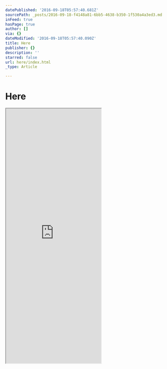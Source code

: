 ```yaml
---
datePublished: '2016-09-18T05:57:40.681Z'
sourcePath: _posts/2016-09-18-f4148a81-6bb5-4638-b350-1f530a4a3ed3.md
inFeed: true
hasPage: true
author: []
via: {}
dateModified: '2016-09-18T05:57:40.090Z'
title: Here
publisher: {}
description: ''
starred: false
url: here/index.html
_type: Article

---
```

# Here

<iframe src="https://the-grid.github.io/ed-userhtml/?g=eJwlkE9vgzAMxe_7FCTSjoPYCYRWpRMau3Sjpx56pSRAKv6JwOj66ZeuB1vys_V71nvZmWoqOu3ZqUxoM8-j3QbBuq5-PQx1q_1y6IKuGG2gu4tW7-MlIdCBcC12xQko2ETCxyiKAKSAkEskqN5i4XMuOTIgXAHzWRhyRCS8QwIGGAqCRkYxERVw3x09WI-dZTf2ylN203GFUElRbMKoFKgI3vNT9mGz9H64f_Lva25OJhXH_GvNr2mfZ_VyNIczCTV7uljdE7TlRMQPCPeaFBvpWDH1VqPmJqHFMg_Ua7SpmzmhEhn1_sO4DJPSU0LdbOffVif0qWydULTtsFZL2zqw1v1-FzwD3P8BGFhgJQ" height="800" style=""></iframe>